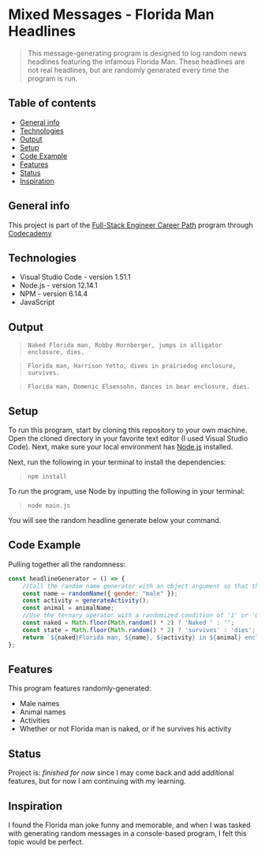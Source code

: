 # Mixed Messages - Florida Man Headlines
> This message-generating program is designed to log random news headlines featuring the infamous Florida Man. These headlines are not real headlines, but are randomly generated every time the program is run.

## Table of contents
* [General info](#general-info)
* [Technologies](#technologies)
* [Output](#output)
* [Setup](#setup)
* [Code Example](#code-example)
* [Features](#features)
* [Status](#status)
* [Inspiration](#inspiration)

## General info
This project is part of the [Full-Stack Engineer Career Path](https://www.codecademy.com/learn/paths/full-stack-engineer-career-path) program through [Codecademy](https://www.codecademy.com)

## Technologies
* Visual Studio Code - version 1.51.1
* Node.js - version 12.14.1
* NPM - version 6.14.4
* JavaScript

## Output
>`Naked Florida man, Robby Hornberger, jumps in alligator enclosure, dies.`

>`Florida man, Harrison Yetto, dives in prairiedog enclosure, survives.`

>`Florida man, Domenic Elsensohn, dances in bear enclosure, dies.`

## Setup
To run this program, start by cloning this repository to your own machine. Open the cloned directory in your favorite text editor (I used Visual Studio Code). Next, make sure your local environment has [Node.js](https://www.nodejs.org) installed. 

Next, run the following in your terminal to install the dependencies:
>`npm install`

To run the program, use Node by inputting the following in your terminal: 
> `node main.js`

You will see the random headline generate below your command.

## Code Example
Pulling together all the randomness:
```javascript
const headlineGenerator = () => {
    //Call the random name generator with an object argument so that the outputs are male names only
    const name = randomName({ gender: "male" });
    const activity = generateActivity();
    const animal = animalName;
    //Use the ternary operator with a randomized condition of '1' or '0' to decide if the Florida man is naked and what his fate is
    const naked = Math.floor(Math.random() * 2) ? 'Naked ' : '';
    const state = Math.floor(Math.random() * 2) ? 'survives' : 'dies';
    return `${naked}Florida man, ${name}, ${activity} in ${animal} enclosure, ${state}.`
};
```

## Features
This program features randomly-generated:
* Male names
* Animal names
* Activities
* Whether or not Florida man is naked, or if he survives his activity

## Status
Project is: _finished for now_ since I may come back and add additional features, but for now I am continuing with my learning.

## Inspiration
I found the Florida man joke funny and memorable, and when I was tasked with generating random messages in a console-based program, I felt this topic would be perfect.